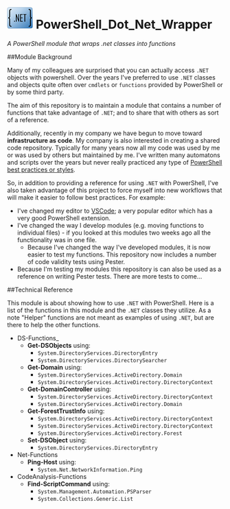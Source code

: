 # ![logo](/dotnetwrapper_v3.png) PowerShell_Dot_Net_Wrapper
_A PowerShell module that wraps .net classes into functions_

##Module Background

Many of my colleagues are surprised that you can actually access `.NET` objects with powershell.  Over the years I've preferred to use `.NET` classes and objects quite often over `cmdlets` or `functions` provided by PowerShell or by some third party.

The aim of this repository is to maintain a module that contains a number of functions that take advantage of `.NET`; and to share that with others as sort of a reference.

Additionally, recently in my company we have begun to move toward **infrastructure as code**.  My company is also interested in creating a shared code repository.  Typically for many years now all my code was used by me or was used by others but maintained by me.  I've written many automatons and scripts over the years but never really practiced any type of [PowerShell best practices or styles](https://github.com/PoshCode/PowerShellPracticeAndStyle).  

So, in addition to providing a reference for using `.NET` with PowerShell, I've also taken advantage of this project to force myself into new workflows that will make it easier to follow best practices.  For example:

- I've changed my editor to [VSCode](https://github.com/Microsoft/vscode); a very popular editor which has a very good PowerShell extension.
- I've changed the way I develop modules (e.g. moving functions to individual files) - if you looked at this modules two weeks ago all the functionality was in one file.
  - Because I've changed the way I've developed modules, it is now easier to test my functions.  This repository now includes a number of code validity tests using Pester.
- Because I'm testing my modules this repository is can also be used as a reference on writing Pester tests.  There are more tests to come...

##Technical Reference

This module is about showing how to use `.NET` with PowerShell.  Here is a list of the functions in this module and the `.NET` classes they utilize.  As a note "Helper" functions are not meant as examples of using `.NET`, but are there to help the other functions.
- DS-Functions_
  - **Get-DSObjects** using:
    - `System.DirectoryServices.DirectoryEntry`
    - `System.DirectoryServices.DirectorySearcher`
  - **Get-Domain** using:
    - `System.DirectoryServices.ActiveDirectory.Domain`
    - `System.DirectoryServices.ActiveDirectory.DirectoryContext`
  - **Get-DomainController** using:
    - `System.DirectoryServices.ActiveDirectory.DirectoryContext`
    - `System.DirectoryServices.ActiveDirectory.Domain`
  - **Get-ForestTrustInfo** using:
    - `System.DirectoryServices.ActiveDirectory.DirectoryContext`
    - `System.DirectoryServices.ActiveDirectory.DirectoryContext`
    - `System.DirectoryServices.ActiveDirectory.Forest`
  - **Set-DSObject** using:
    - `System.DirectoryServices.DirectoryEntry`
- Net-Functions
  - **Ping-Host** using:
    - `System.Net.NetworkInformation.Ping`
- CodeAnalysis-Functions
  - **Find-ScriptCommand** using:
    - `System.Management.Automation.PSParser`
    - `System.Collections.Generic.List`



